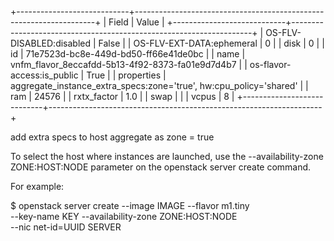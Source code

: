 

+----------------------------+--------------------------------------------------------------------+
| Field                      | Value                                                              |
+----------------------------+--------------------------------------------------------------------+
| OS-FLV-DISABLED:disabled   | False                                                              |
| OS-FLV-EXT-DATA:ephemeral  | 0                                                                  |
| disk                       | 0                                                                  |
| id                         | 71e7523d-bc8e-449d-bd50-ff66e41de0bc                               |
| name                       | vnfm_flavor_8eccafdd-5b13-4f92-8373-fa01e9d7d4b7                   |
| os-flavor-access:is_public | True                                                               |
| properties                 | aggregate_instance_extra_specs:zone='true', hw:cpu_policy='shared' |
| ram                        | 24576                                                              |
| rxtx_factor                | 1.0                                                                |
| swap                       |                                                                    |
| vcpus                      | 8                                                                  |
+----------------------------+--------------------------------------------------------------------+

add extra specs to host aggregate as zone = true

To select the host where instances are launched, use the --availability-zone ZONE:HOST:NODE parameter on the openstack server create command.

For example:

$ openstack server create --image IMAGE --flavor m1.tiny \
  --key-name KEY --availability-zone ZONE:HOST:NODE \
  --nic net-id=UUID SERVER